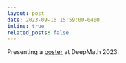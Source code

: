 ```yaml
---
layout: post
date: 2023-09-16 15:59:00-0400
inline: true
related_posts: false
---
```


Presenting a <a href="/assets/pdf/ip_omp_poster.png">poster</a> at DeepMath 2023. 


